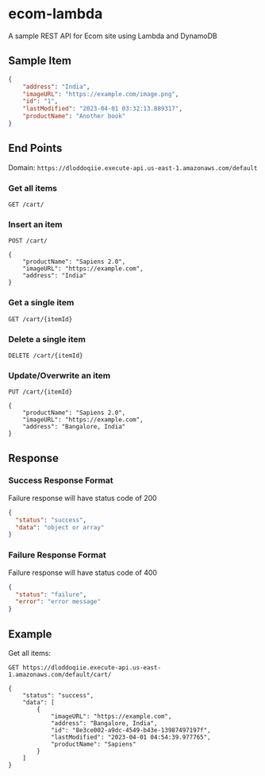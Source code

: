 # ecom-lambda
A sample REST API for Ecom site using Lambda and DynamoDB

## Sample Item

```json
{
    "address": "India",
    "imageURL": "https://example.com/image.png",
    "id": "1",
    "lastModified": "2023-04-01 03:32:13.889317",
    "productName": "Another book"
}

```

## End Points

Domain: `https://dloddoqiie.execute-api.us-east-1.amazonaws.com/default`

### Get all items

```http request
GET /cart/
```

### Insert an item

```http request
POST /cart/

{
    "productName": "Sapiens 2.0",
    "imageURL": "https://example.com",
    "address": "India"
}
```

### Get a single item

```http request
GET /cart/{itemId}
```


### Delete a single item

```http request
DELETE /cart/{itemId}
```

### Update/Overwrite an item

```http request
PUT /cart/{itemId}

{
    "productName": "Sapiens 2.0",
    "imageURL": "https://example.com",
    "address": "Bangalore, India"
}
```

## Response

### Success Response Format
Failure response will have status code of 200
```json
{
  "status": "success",
  "data": "object or array"
}

```

### Failure Response Format
Failure response will have status code of 400
```json
{
  "status": "failure",
  "error": "error message"
}
```

## Example

Get all items:
```http request
GET https://dloddoqiie.execute-api.us-east-1.amazonaws.com/default/cart/

{
    "status": "success",
    "data": [
        {
            "imageURL": "https://example.com",
            "address": "Bangalore, India",
            "id": "8e3ce002-a9dc-4549-b43e-13987497197f",
            "lastModified": "2023-04-01 04:54:39.977765",
            "productName": "Sapiens"
        }
    ]
}
```
